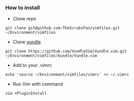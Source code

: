 ### How to install ###

* Clone repo

```
git clone git@github.com:TheScrubsFan/vimfiles.git ~/Environment/vimfiles
```

* Clone [vundle](https://github.com/gmarik/vundle)

```
git clone https://github.com/VundleVim/Vundle.vim.git ~/Environment/vimfiles/bundle/Vundle.vim
```

* Add to your .vimrc

```
echo 'source ~/Environment/vimfiles/vimrc' >> ~/.vimrc
```

* Run Vim with command

```
vim +PluginInstall
```
